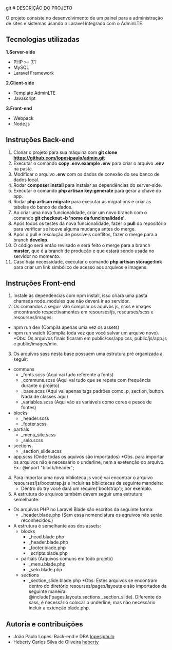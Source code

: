 git # DESCRIÇÃO DO PROJETO

O projeto consiste no desenvolvimento de um painel para a administração de sites e sistemas usando o Laravel integrado com o AdminLTE.

## Tecnologias utilizadas

**1.Server-side**

- PHP >= 7.1
- MySQL
- Laravel Framework

**2.Client-side**

- Template AdminLTE
- Javascript

**3.Front-end**

- Webpack
- Node.js

## Instruções Back-end

1. Clonar o projeto para sua máquina com **git clone https://github.com/lopesjpaulo/admin.git**
2. Executar o comando **copy .env.example .env** para criar o arquivo **.env** na pasta.
3. Modificar o arquivo **.env** com os dados de conexão do seu banco de dados local.
4. Rodar **composer install** para instalar as dependências do server-side.
5. Executar o comando **php artisan key:generate** para gerar a chave do app.
6. Rodar **php artisan migrate** para executar as migrations e criar as tabelas do banco de dados.
7. Ao criar uma nova funcionalidade, criar um novo branch com o comando **git checkout -b 'nome da funcionalidade'**. 
8. Após todos os testes da nova funcionalidade, fazer o **pull** do repositório para verificar se houve alguma mudança antes do merge.
9. Após o pull e resolução de possíveis conflitos, fazer o merge para a branch **develop**.
10. O código será então revisado e será feito o merge para a branch **master**, que é a branch de produção
e que estará sendo usada no servidor no momento.
11. Caso haja necessidade, executar o comando **php artisan storage:link** para criar um link
simbólico de acesso aos arquivos e imagens.

## Instruções Front-end

1. Instale as dependencias com npm install, isso criará uma pasta chamada node_modules que não deverá ir ao servidor.
2. Os comandos a seguir vão compilar os aquivos js, scss e images encontrando respectivamentes em resourses/js, resourses/scss e resourses/images:
 - npm run dev (Compila apenas uma vez os assets)
 - npm run watch (Complia toda vez que você salvar um arquivo novo).
 *Obs: Os arquivos finais ficaram em public/css/app.css, public/js/app.js e public/images/min.
3. Os arquivos sass nesta base possuem uma estrutura pré organizada a seguir:
 - communs
 	- _fonts.scss (Aqui vai tudo referente a fonts)
	- _communs.scss (Aqui vai tudo que se repete com frequência durante o projeto)
	- _base.scss (Aqui vai apenas tags padrões como: p, section, button. Nada de classes aqui)
	- _variables.scss (Aqui vão as variáveis como cores e pesos de fontes)
 - blocks
 	- _header.scss 
	- _footer.scss
 - partials
 	- _menu_site.scss
	- _selo.scss
 - sections
 	- _section_slide.scss
 - app.scss (Onde todas os aquivos são importados)
 *Obs. para importar os arquivos não é necessário o underline, nem a exetenção do arquivo. Ex.: @inport "block/header";
4. Para importar uma nova biblioteca js você vai encontrar o arquivo resourses/js/bootstrap.js e incluir as bibliotecas da seguinte mandeira:
	- Dentro do try você dará um require('bootstrap'); por exemplo.
5. A estrutura do arquivos também devem seguir uma estrutura semelhante:
- Os arquivos PHP no Laravel Blade são escritos da seguinte forma:
	- _header.blade.php (Sem essa nomenclatura os aqruivos não serão reconhecidos.)
- A estrutura é semelhante aos dos assets:
	- blocks
		- _head.blade.php
		- _header.blade.php
		- _footer.blade.php
		- _scripts.blade.php
	- partials (Arquivos comuns em todo projeto)
		- _menu.blade.php
		- _selo.blade.php
	- sections
		- _section_slide.blade.php
*Obs: Estes arquivos se encontram dentro do diretório resourses/pages/layouts e são importados da seguinte maneira: @include('pages.layouts.sections._section_slide). Diferente do sass, é necessário colocar o underline, mas não necessário incluir a extenção blade.php.

## Autoria e contribuições

- João Paulo Lopes: Back-end e DBA [lopesjpaulo](https://github.com/lopesjpaulo)
- Heberty Carlos Silva de Oliveira [heberty](https://github.com/Heberty)
